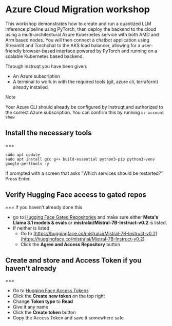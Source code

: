 # Azure Cloud Migration workshop

This workshop demonstrates how to create and run a quantized LLM inference pipeline using PyTorch, then deploy the backend to the cloud using a multi-architectural Azure Kubernetes service with both AMD and Arm based nodes. You will then connect a chatbot application using Streamlit and Torchchat to the AKS load balancer, allowing for a user-friendly browser-based interface powered by PyTorch and running on a scalable Kubernetes based backend.

Through instruqt you have been given:

- An Azure subscription
- A terminal to work in with the required tools (git, azure cli, terraform) already installed

> [!NOTE]
> Your Azure CLI should already be configured by Instruqt and authorized to the correct Azure subscription.
> You can confirm this by running `az account show`

## Install the necessary tools
===

```bash,run
sudo apt update
sudo apt install gcc g++ build-essential python3-pip python3-venv google-perftools -y
```
If prompted with a screen that asks "Which services should be restarted?" Press Enter.

## Verify Hugging Face access to gated repos
===
If you haven't already done this
- go to [Hugging Face Gated Repositories](https://huggingface.co/settings/gated-repos) and make sure either **Meta's Llama 3.1 models & evals** or **mistralai/Mistral-7B-Instruct-v0.2** is listed.
- If neither is listed
	- Go to [https://huggingface.co/mistralai/Mistral-7B-Instruct-v0.2](https://huggingface.co/mistralai/Mistral-7B-Instruct-v0.2)
	- Click the **Agree and Access Repository** button

## Create and store and Access Token if you haven't already
===
- Go to [Hugging Face Access Tokens](https://huggingface.co/settings/tokens)
- Click the **Create new token** on the top right
- Change **Token type** to **Read**
- Give it any name
- Click the **Create token** button
- Copy the Access Token and save it somewhere safe